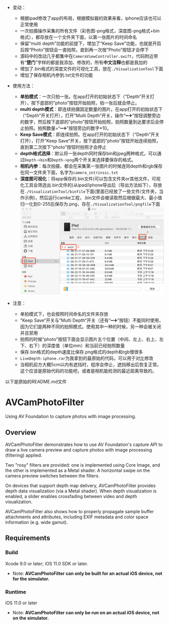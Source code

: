 - 变动：
  - 根据ipad修改了app的布局，根据模拟器的效果来看，iphone应该也可以正常使用
  - 一次拍摄操作采集的所有文件（彩色图-png格式，深度图-png格式+bin格式），都存放在一个文件夹下面，以第一张图片的时间命名
  - 保留“multi depth”功能的前提下，增加了“Keep Save”功能，也就是开启后按“Photo”按钮会一直拍照，直到再一次按“Photo”按钮才会停下
  - 源码中的改动几乎都集中在`CameraViewController.swift`，代码附近带有“**楚门**”字样的都是我添加、修改的，所有**中文注释**也都是我加的
  - 增加了.bin格式的深度文件的可视化工具，放在`./VisualizationTool`下面
  - 增加了保存相机内参到.txt文件的功能
  
- 使用方法：
  - **单拍模式**：一次只拍一张。在app打开的初始状态下（“Depth”开关打开），按下底部的“photo”按钮开始拍照，拍一张后就会停止。
  - **multi depth模式**：即连续拍摄固定数量的图片。在app打开的初始状态下（“Depth”开关打开），打开”Multi Depth“开关，操作“➖➕”按钮调整旁边的数字，然后按下底部的“photo”按钮开始拍照，拍照数量到达要求后会停止拍照。拍照数量=“➖➕”按钮旁边的数字*10。
  - **Keep Save模式**：即连续拍照。在app打开的初始状态下（“Depth”开关打开），打开”Keep Save“开关，按下底部的“photo”按钮开始连续拍照，直到第二次按下“photo”按钮时拍照才会停止
  - **depth格式选择**：默认将一张depth同时保存bin和jpeg两种格式，可以通过`Depth->bin`和`Depth->png`两个开关来选择要保存的格式。
  - **相机内参**：每次拍摄，都会在采集第一张图片的时候连同depth和rgb保存在同一文件夹下面，名字为`camera_intrinsic.txt`
  - **深度图可视化**：将app保存的.bin文件(可以包含文件夹or其他文件，可视化工具会筛选出.bin文件的)从ipad/iphone导出后（导出方法如下），存放在`./VisualizationTool/binfile`下面(里面已经放了一些文件/文件夹，当作示例)，然后运行camke工程，.bin文件会被读取然后根据最大、最小值归一化到0-255后保存为.png，存在`./VisualizationTool/pngfile`下面
  ![](./save_method.png)

- 注意：
  - 单拍模式下，也会按照时间命名的文件夹存放
  - ”Keep Save“开关与”Multi Depth“开关（还有“➖➕”按钮）不能同时使用，因为它们是两种不同的拍照模式。使用其中一种的时候，另一种会被关闭并且禁用
  - 拍照的时候“photo”按钮下面会显示图片五个位置（中间、左上、右上、左下、右下）的深度值（单位mm）和当前已经拍照数量
  - 保存.bin格式的depth速度比保存.png格式的depth和rgb慢很多
  - `LiveDepth-iphone.rar`为我拿到的最原始的代码，可以用于对比修改
  - 当相机前方大概5cm以内有遮挡时，程序会停止，遮挡移出后恢复正常。这个应该是原始代码的功能吧，或者是相机能检测的最近距离导致的。



以下是原始的README.md文件
# AVCamPhotoFilter

Using AV Foundation to capture photos with image processing.

## Overview

AVCamPhotoFilter demonstrates how to use AV Foundation's capture API to draw a live camera preview and capture photos with image processing (filtering) applied.

Two "rosy" filters are provided: one is implemented using Core Image, and the other is implemented as a Metal shader. A horizontal swipe on the camera preview switches between the filters.

On devices that support depth map delivery, AVCamPhotoFilter provides depth data visualization (via a Metal shader). When depth visualization is enabled, a slider enables crossfading between video and depth visualization.

AVCamPhotoFilter also shows how to properly propagate sample buffer attachments and attributes, including EXIF metadata and color space information (e.g. wide gamut).

## Requirements

### Build

Xcode 9.0 or later; iOS 11.0 SDK or later.

- Note: **AVCamPhotoFilter can only be built for an actual iOS device, not for the simulator.**

### Runtime

iOS 11.0 or later

- Note: **AVCamPhotoFilter can only be run on an actual iOS device, not on the simulator.**
